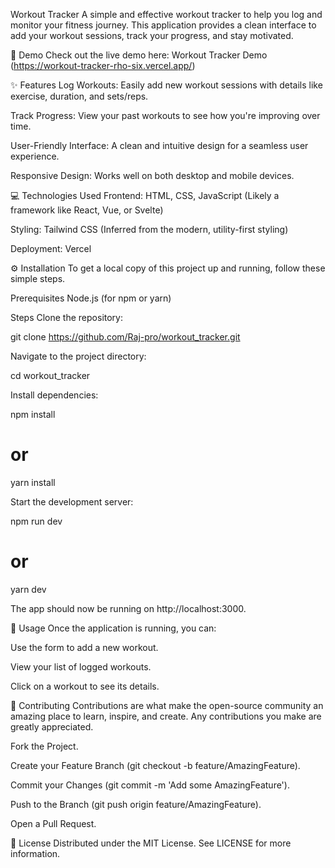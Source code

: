 Workout Tracker
A simple and effective workout tracker to help you log and monitor your fitness journey. This application provides a clean interface to add your workout sessions, track your progress, and stay motivated.

🚀 Demo
Check out the live demo here: Workout Tracker Demo (https://workout-tracker-rho-six.vercel.app/)

✨ Features
Log Workouts: Easily add new workout sessions with details like exercise, duration, and sets/reps.

Track Progress: View your past workouts to see how you're improving over time.

User-Friendly Interface: A clean and intuitive design for a seamless user experience.

Responsive Design: Works well on both desktop and mobile devices.

💻 Technologies Used
Frontend: HTML, CSS, JavaScript (Likely a framework like React, Vue, or Svelte)

Styling: Tailwind CSS (Inferred from the modern, utility-first styling)

Deployment: Vercel

⚙️ Installation
To get a local copy of this project up and running, follow these simple steps.

Prerequisites
Node.js (for npm or yarn)

Steps
Clone the repository:

git clone https://github.com/Raj-pro/workout_tracker.git

Navigate to the project directory:

cd workout_tracker

Install dependencies:

npm install
# or
yarn install

Start the development server:

npm run dev
# or
yarn dev

The app should now be running on http://localhost:3000.

📝 Usage
Once the application is running, you can:

Use the form to add a new workout.

View your list of logged workouts.

Click on a workout to see its details.

👋 Contributing
Contributions are what make the open-source community an amazing place to learn, inspire, and create. Any contributions you make are greatly appreciated.

Fork the Project.

Create your Feature Branch (git checkout -b feature/AmazingFeature).

Commit your Changes (git commit -m 'Add some AmazingFeature').

Push to the Branch (git push origin feature/AmazingFeature).

Open a Pull Request.

📄 License
Distributed under the MIT License. See LICENSE for more information.
